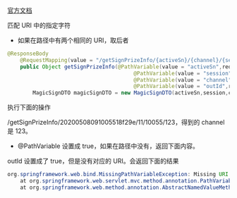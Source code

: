 [官方文档](https://docs.spring.io/spring/docs/current/spring-framework-reference/web.html#mvc-ann-requestmapping)

匹配 URI 中的指定字符

- 如果在路径中有两个相同的 URI，取后者

```java
@ResponseBody
    @RequestMapping(value = "/getSignPrizeInfo/{activeSn}/{channel}/{session}/{channel}",method = RequestMethod.POST)
    public Object getSignPrizeInfo(@PathVariable(value = "activeSn",required = true) String activeSn,
                                        @PathVariable(value = "session",required = false) String session,
                                        @PathVariable(value = "channel",required = false) Integer channel,
                                        @PathVariable(value = "outId",required = true) Long outId){
        MagicSignDTO magicSignDTO = new MagicSignDTO(activeSn,session,channel,outId);
```

执行下面的操作

/getSignPrizeInfo/20200508091005518f29e/11/10055/123，得到的 channel 是 123。



- @PathVariable 设置成 true，如果在路径中没有，返回下面内容。

outId 设置成了 true，但是没有对应的 URI。会返回下面的结果

```java
org.springframework.web.bind.MissingPathVariableException: Missing URI template variable 'outId' for method parameter of type Long
	at org.springframework.web.servlet.mvc.method.annotation.PathVariableMethodArgumentResolver.handleMissingValue(PathVariableMethodArgumentResolver.java:101)
	at org.springframework.web.method.annotation.AbstractNamedValueMethodArgumentResolver.handleMissingValue(AbstractNamedValueMethodArgumentResolver.java:221)
	
```



